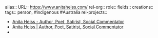 alias::
URL:: https://www.anitaheiss.com/
rel-org::
role::
fields::
creations::
tags:: person, #indigenous #Australia
rel-projects::


- [Anita Heiss - Author, Poet, Satirist, Social Commentator](https://www.anitaheiss.com/)
- [Anita Heiss | Author, Poet, Satirist, Social Commentator](https://anitaheiss.wordpress.com/)
-
